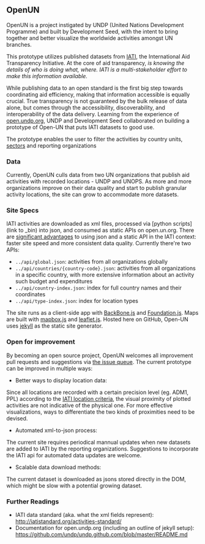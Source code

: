 ## OpenUN

OpenUN is a project instigated by UNDP (United Nations Development Programme) and built by Development Seed, with the intent to bring together and better visualize the worldwide activities amongst UN branches. 

This prototype utilizes published datasets from [IATI](http://www.iatiregistry.org/about-2), the International Aid Transparency Initiative. At the core of aid transparency, _is knowing the details of who is doing what, where. IATI is a multi-stakeholder effort to make this information available._

While publishing data to an open standard is the first big step towards coordinating aid efficiency, making that information accessible is equally crucial. True transparency is not guaranteed by the bulk release of data alone, but comes through the accessibility, discoverability, and interoperability of the data delivery. Learning from the experience of [open.undp.org](http://open.undp.org), UNDP and Development Seed collaborated on building a prototype of Open-UN that puts IATI datasets to good use.

The prototype enables the user to filter the activities by country units, [sectors](http://iatistandard.org/activities-standard/sector/) and reporting organizations

### Data

Currently, OpenUN culls data from two UN organizations that publish aid activities with recorded locations - UNDP and UNOPS. As more and more organizations improve on their data quality and start to publish granular activity locations, the site can grow to accommodate more datasets.

### Site Specs

IATI activities are downloaded as xml files, processed via [python scripts](link to _bin) into json, and consumed as static APIs on open.un.org. There are [significant advantages](http://developmentseed.org/blog/2013/10/24/transforming-iati-data/) to using json and a static API in the IATI context: faster site speed and more consistent data quality. Currently there're two APIs:

- `../api/global.json`: activities from all organizations globally
- `../api/countries/{country-code}.json`: activities from all organizations in a specific country, with more extensive information about an activity such budget and expenditures
- `../api/country-index.json`: index for full country names and their coordinates
- `../api/type-index.json`: index for location types 

The site runs as a client-side app with [BackBone.js](http://backbonejs.org/) and [Foundation.js](http://foundation.zurb.com/). Maps are built with [mapbox.js](https://www.mapbox.com/mapbox.js/) and [leaflet.js](http://leafletjs.com/). Hosted here on GitHub, Open-UN uses [jekyll](https://github.com/jekyll/jekyll) as the static site generator.

### Open for improvement

By becoming an open source project, OpenUN welcomes all improvement pull requests and suggestions via [the issue queue](https://github.com/undp/open-un/issues). The current prototype can be improved in multiple ways:

- Better ways to display location data:

Since all locations are recorded with a certain precision level (eg. ADM1, PPL) according to the [IATI location criteria](http://iatistandard.org/codelists/location_type/), the visual proximity of plotted activities are not indicative of the physical one. For more effective visualizations, ways to differentiate the two kinds of proximities need to be devised.

- Automated xml-to-json process:

The current site requires periodical mannual updates when new datasets are added to IATI by the reporting organizations. Suggestions to incorporate the IATI api for automated data updates are welcome.

- Scalable data download methods:

The current dataset is downloaded as jsons stored directly in the DOM, which might be slow with a potential growing dataset.

### Further Readings

- IATI data standard (aka. what the xml fields represent): http://iatistandard.org/activities-standard/
- Documentation for open.undp.org (including an outline of jekyll setup): https://github.com/undp/undp.github.com/blob/master/README.md
